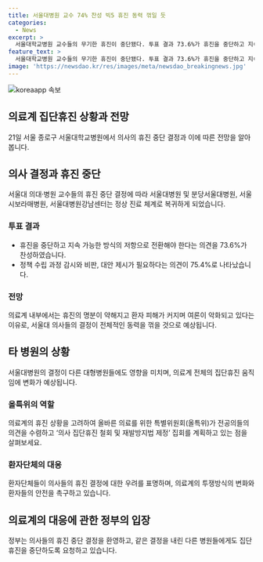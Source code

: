 ```yaml
---
title: 서울대병원 교수 74% 찬성 빅5 휴진 동력 꺾일 듯
categories:
  - News
excerpt: >
  서울대학교병원 교수들의 무기한 휴진이 중단됐다. 투표 결과 73.6%가 휴진을 중단하고 지속가능한 방식의 저항으로 전환해야 한다고 응답했고, 75.4%가 ‘정책 수립 과정 감시와 비판, 대안 제시’를 택했다. 또한, 서울대 의대와 병원은 24일부터 정상 진료 체계로 복귀할 예정이다. 집단휴진 움직임에도 영향을 줄 것으로 전망되며, 대형병원들의 휴진 결정이 꺾일 가능성이 제기되는 가운데 의료계의 동력이 달라질 것으로 보인다.
feature_text: >
  서울대학교병원 교수들의 무기한 휴진이 중단됐다. 투표 결과 73.6%가 휴진을 중단하고 지속가능한 방식의 저항으로 전환해야 한다고 응답했고, 75.4%가 ‘정책 수립 과정 감시와 비판, 대안 제시’를 택했다. 또한, 서울대 의대와 병원은 24일부터 정상 진료 체계로 복귀할 예정이다. 집단휴진 움직임에도 영향을 줄 것으로 전망되며, 대형병원들의 휴진 결정이 꺾일 가능성이 제기되는 가운데 의료계의 동력이 달라질 것으로 보인다.
image: 'https://newsdao.kr/res/images/meta/newsdao_breakingnews.jpg'
---
```


<p><img src="https://newsdao.kr/res/images/meta/newsdao_breakingnews.jpg" alt="koreaapp 속보" /></p>

<h2 data-ke-size="size26">의료계 집단휴진 상황과 전망</h2>

<p data-ke-size="size16">21일 서울 종로구 서울대학교병원에서 의사의 휴진 중단 결정과 이에 따른 전망을 알아봅니다.</p>

<h2>의사 결정과 휴진 중단</h2>

<p data-ke-size="size16">서울대 의대·병원 교수들의 휴진 중단 결정에 따라 서울대병원 및 분당서울대병원, 서울시보라매병원, 서울대병원강남센터는 정상 진료 체계로 복귀하게 되었습니다.</p>

<h3>투표 결과</h3>

<ul>
  <li>휴진을 중단하고 지속 가능한 방식의 저항으로 전환해야 한다는 의견을 73.6%가 찬성하였습니다.</li>
  <li>정책 수립 과정 감시와 비판, 대안 제시가 필요하다는 의견이 75.4%로 나타났습니다.</li>
</ul>

<h3>전망</h3>

<p data-ke-size="size16">의료계 내부에서는 휴진의 명분이 약해지고 환자 피해가 커지며 여론이 악화되고 있다는 이유로, 서울대 의사들의 결정이 전체적인 동력을 꺾을 것으로 예상됩니다.</p>

<h2>타 병원의 상황</h2>

<p data-ke-size="size16">서울대병원의 결정이 다른 대형병원들에도 영향을 미치며, 의료계 전체의 집단휴진 움직임에 변화가 예상됩니다.</p>

<h3>올특위의 역할</h3>

<p data-ke-size="size16">의료계의 휴진 상황을 고려하여 올바른 의료를 위한 특별위원회(올특위)가 전공의들의 의견을 수렴하고 ‘의사 집단휴진 철회 및 재발방지법 제정’ 집회를 계획하고 있는 점을 살펴보세요.</p>

<h3>환자단체의 대응</h3>

<p data-ke-size="size16">환자단체들이 의사들의 휴진 결정에 대한 우려를 표명하며, 의료계의 투쟁방식의 변화와 환자들의 안전을 촉구하고 있습니다.</p>

<h2>의료계의 대응에 관한 정부의 입장</h2>

<p data-ke-size="size16">정부는 의사들의 휴진 중단 결정을 환영하고, 같은 결정을 내린 다른 병원들에게도 집단휴진을 중단하도록 요청하고 있습니다.</p>

